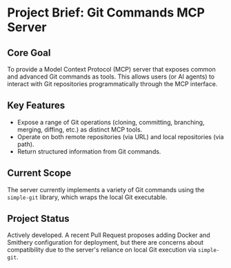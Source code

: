 # Project Brief: Git Commands MCP Server

## Core Goal

To provide a Model Context Protocol (MCP) server that exposes common and advanced Git commands as tools. This allows users (or AI agents) to interact with Git repositories programmatically through the MCP interface.

## Key Features

- Expose a range of Git operations (cloning, committing, branching, merging, diffing, etc.) as distinct MCP tools.
- Operate on both remote repositories (via URL) and local repositories (via path).
- Return structured information from Git commands.

## Current Scope

The server currently implements a variety of Git commands using the `simple-git` library, which wraps the local Git executable.

## Project Status

Actively developed. A recent Pull Request proposes adding Docker and Smithery configuration for deployment, but there are concerns about compatibility due to the server's reliance on local Git execution via `simple-git`.
